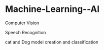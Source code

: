 # Machine-Learning--AI

Computer Vision

Speech Recognition

cat and Dog model creation and classification
